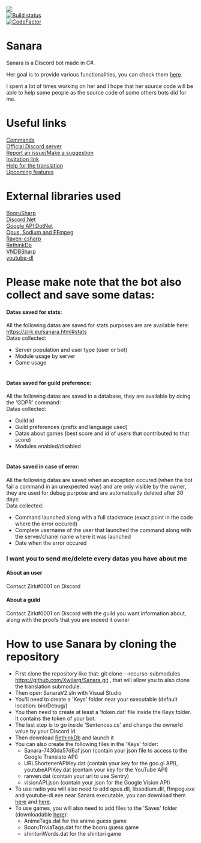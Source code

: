 [<img src="https://discordbots.org/api/widget/owner/329664361016721408.svg"/>](https://discordbots.org/bot/329664361016721408)<br/>
[![Build status](https://ci.appveyor.com/api/projects/status/o67101qtad8drfit/branch/master?svg=true)](https://ci.appveyor.com/project/Xwilarg/sanara/branch/master)<br/>
[![CodeFactor](https://www.codefactor.io/repository/github/xwilarg/sanara/badge)](https://www.codefactor.io/repository/github/xwilarg/sanara)<br/>
# Sanara

Sanara is a Discord bot made in C#.

Her goal is to provide various functionalities, you can check them [here](https://zirk.eu/sanara.html#commands).

I spent a lot of times working on her and I hope that her source code will be able to help some people as the source code of some others bots did for me.

# Useful links

[Commands](https://zirk.eu/sanara.html#commands)<br/>
[Official Discord server](https://discordapp.com/invite/H6wMRYV)<br/>
[Report an issue/Make a suggestion](https://github.com/Xwilarg/Sanara/issues)<br/>
[Invitation link](https://discordapp.com/oauth2/authorize?client_id=329664361016721408&permissions=3196928&scope=bot)<br/>
[Help for the translation](https://github.com/Xwilarg/Sanara-translations/)<br/>
[Upcoming features](https://github.com/Xwilarg/Sanara/projects/2)

# External libraries used

[BooruSharp](https://github.com/Xwilarg/BooruSharp)<br/>
[Discord.Net](https://github.com/RogueException/Discord.Net)<br/>
[Google API DotNet](https://github.com/google/google-api-dotnet-client)<br/>
[Opus, Sodium and FFmpeg](https://dsharpplus.emzi0767.com/natives/index.html)<br/>
[Raven-csharp](https://github.com/getsentry/raven-csharp)<br/>
[RethinkDb](https://github.com/rethinkdb/rethinkdb)<br/>
[VNDBSharp](https://github.com/Nikey646/VndbSharp)<br/>
[youtube-dl](https://rg3.github.io/youtube-dl/)<br/>

# Please make note that the bot also collect and save some datas:

#### Datas saved for stats:
All the following datas are saved for stats purposes are are available here: https://zirk.eu/sanara.html#stats<br/>
Datas collected:
 - Server population and user type (user or bot)
 - Module usage by server
 - Game usage<br/><br/>
 
#### Datas saved for guild preference:
All the following datas are saved in a database, they are available by doing the 'GDPR' command:<br/>
Datas collected:
 - Guild id
 - Guild preferences (prefix and language used)
 - Datas about games (best score and id of users that contributed to that score)
 - Modules enabled/disabled<br/><br/>

#### Datas saved in case of error:
All the following datas are saved when an exception occured (when the bot fail a command in an unexpected way) and are only visible by the owner, they are used for debug purpose and are automatically deleted after 30 days:<br/>
Data collected:
  - Command launched along with a full stacktrace (exact point in the code where the error occured)
  - Complete username of the user that launched the command along with the server/chanel name where it was launched
  - Date when the error occured
  
### I want you to send me/delete every datas you have about me
#### About an user
Contact Zirk#0001 on Discord

#### About a guild
Contact Zirk#0001 on Discord with the guild you want information about, along with the proofs that you are indeed it owner

# How to use Sanara by cloning the repository

- First clone the repository like that: git clone --recurse-submodules https://github.com/Xwilarg/Sanara.git , that will allow you to also clone the translation submodule.
- Then open SanaraV2.sln with Visual Studio
- You'll need to create a 'Keys' folder near your executable (default location: bin/Debug/)
- You then need to create at least a 'token.dat' file inside the Keys folder. It contains the token of your bot.
- The last step is to go inside 'Sentences.cs' and change the ownerId value by your Discord id.
- Then download [RethinkDb](https://rethinkdb.com/docs/install/) and launch it
- You can also create the following files in the 'Keys' folder:
  - Sanara-7430da57d6af.json (contain your json file to access to the Google Translate API)
  - URLShortenerAPIKey.dat (contain your key for the goo.gl API), youtubeAPIKey.dat (contain your key for the YouTube API)
  - ranven.dat (contain your url to use Sentry)
  - visionAPI.json (contain your json for the Google Vision API)
- To use radio you will also need to add opus.dll, libsodium.dll, ffmpeg.exe and youtube-dl.exe near Sanara executable, you can download them [here](https://dsharpplus.emzi0767.com/natives/index.html) and [here](https://rg3.github.io/youtube-dl/).
- To use games, you will also need to add files to the 'Saves' folder (downloadable [here](https://files.zirk.eu/?dir=Sanara)):
  - AnimeTags.dat for the anime guess game
  - BooruTriviaTags.dat for the booru guess game
  - shiritoriWords.dat for the shiritori game
